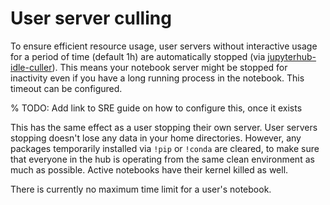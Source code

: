 # User server culling

To ensure efficient resource usage, user servers without interactive usage for a
period of time (default 1h) are automatically stopped (via
[jupyterhub-idle-culler](https://github.com/jupyterhub/jupyterhub-idle-culler)).
This means your notebook server might be stopped for inactivity even if you have
a long running process in the notebook. This timeout can be configured. 

% TODO: Add link to SRE guide on how to configure this, once it exists

This has the same effect as a user stopping their own server. User servers
stopping doesn't lose any data in your home directories. However, any packages
temporarily installed via `!pip` or `!conda` are cleared, to make sure that
everyone in the hub is operating from the same clean environment as much as
possible. Active notebooks have their kernel killed as well.

There is currently no maximum time limit for a user's notebook.
